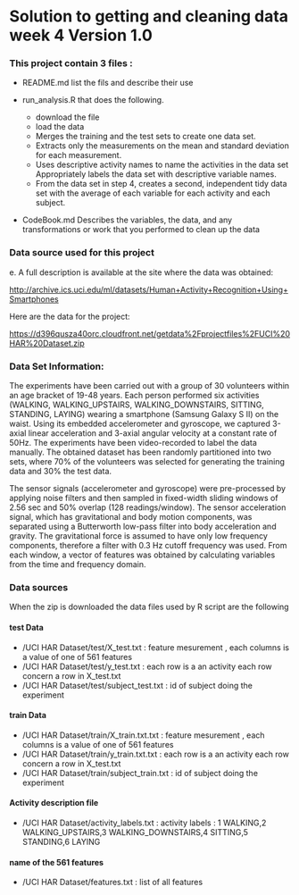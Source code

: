 # Solution to getting and cleaning data week 4  Version 1.0


### This project contain 3 files :

* README.md list the fils and describe their use


* run_analysis.R that does the following.

    * download the file 
    * load the data
    * Merges the training and the test sets to create one data set.
    * Extracts only the measurements on the mean and standard deviation for each measurement.
    * Uses descriptive activity names to name the activities in the data set Appropriately labels the data set with descriptive variable names.
    * From the data set in step 4, creates a second, independent tidy data set with the average of each variable for each activity and each subject.
 
* CodeBook.md
Describes the variables, the data, and any transformations or work that you performed to clean up the data 



### Data source used for this project

e. A full description is available at the site where the data was obtained:

http://archive.ics.uci.edu/ml/datasets/Human+Activity+Recognition+Using+Smartphones

Here are the data for the project:

https://d396qusza40orc.cloudfront.net/getdata%2Fprojectfiles%2FUCI%20HAR%20Dataset.zip

### Data Set Information:

The experiments have been carried out with a group of 30 volunteers within an age bracket of 19-48 years. Each person performed six activities (WALKING, WALKING_UPSTAIRS, WALKING_DOWNSTAIRS, SITTING, STANDING, LAYING) wearing a smartphone (Samsung Galaxy S II) on the waist. Using its embedded accelerometer and gyroscope, we captured 3-axial linear acceleration and 3-axial angular velocity at a constant rate of 50Hz. The experiments have been video-recorded to label the data manually. The obtained dataset has been randomly partitioned into two sets, where 70% of the volunteers was selected for generating the training data and 30% the test data. 

The sensor signals (accelerometer and gyroscope) were pre-processed by applying noise filters and then sampled in fixed-width sliding windows of 2.56 sec and 50% overlap (128 readings/window). The sensor acceleration signal, which has gravitational and body motion components, was separated using a Butterworth low-pass filter into body acceleration and gravity. The gravitational force is assumed to have only low frequency components, therefore a filter with 0.3 Hz cutoff frequency was used. From each window, a vector of features was obtained by calculating variables from the time and frequency domain.

### Data sources 
When the zip is downloaded the data files used by R script are the following
#### test Data
* /UCI HAR Dataset/test/X_test.txt             : feature mesurement , each columns is a value of one of 561 features
* /UCI HAR Dataset/test/y_test.txt       	   : each row is a an activity each row concern a row in  X_test.txt
* /UCI HAR Dataset/test/subject_test.txt	   : id of subject doing the experiment
#### train Data
* /UCI HAR Dataset/train/X_train.txt.txt       : feature mesurement , each columns is a value of one of 561 features
* /UCI HAR Dataset/train/y_train.txt.txt       : each row is a an activity each row concern a row in  X_test.txt
* /UCI HAR Dataset/train/subject_train.txt	   : id of subject doing the experiment 
#### Activity description file
* /UCI HAR Dataset/activity_labels.txt		   : activity labels : 1 WALKING,2 WALKING_UPSTAIRS,3 WALKING_DOWNSTAIRS,4 SITTING,5 STANDING,6 LAYING

#### name of the 561 features
* /UCI HAR Dataset/features.txt				   : list of all features
